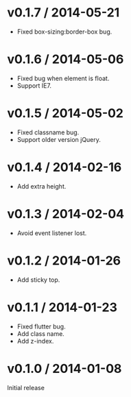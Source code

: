 # v0.1.7 / 2014-05-21

* Fixed box-sizing:border-box bug.

# v0.1.6 / 2014-05-06

* Fixed bug when element is float.
* Support IE7.

# v0.1.5 / 2014-05-02

* Fixed classname bug.
* Support older version jQuery.

# v0.1.4 / 2014-02-16

* Add extra height.

# v0.1.3 / 2014-02-04

* Avoid event listener lost.

# v0.1.2 / 2014-01-26

* Add sticky top.

# v0.1.1 / 2014-01-23

* Fixed flutter bug.
* Add class name.
* Add z-index.

# v0.1.0 / 2014-01-08

Initial release
